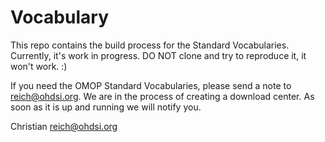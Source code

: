 Vocabulary
==========

This repo contains the build process for the Standard Vocabularies. Currently, it's work in progress. DO NOT clone and try to reproduce it, it won't work. :)

If you need the OMOP Standard Vocabularies, please send a note to reich@ohdsi.org. We are in the process of creating a download center. As soon as it is up and running we will notify you.

Christian
reich@ohdsi.org